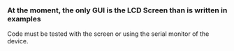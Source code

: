 ### At the moment, the only GUI is the LCD Screen than is written in examples

Code must be tested with the screen or using the serial monitor of the device.
